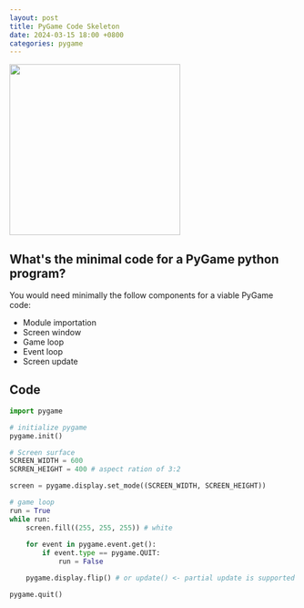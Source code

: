 ```yaml
---
layout: post
title: PyGame Code Skeleton
date: 2024-03-15 18:00 +0800
categories: pygame
---
```


<img src="https://www.pygame.org/docs/_static/pygame_logo.png" width=300/>

## What's the minimal code for a PyGame python program?

You would need minimally the follow components for a viable PyGame code:
    
*  Module importation
*  Screen window 
*  Game loop
*  Event loop
*  Screen update

## Code

```python
import pygame

# initialize pygame
pygame.init()

# Screen surface
SCREEN_WIDTH = 600
SCRREN_HEIGHT = 400 # aspect ration of 3:2

screen = pygame.display.set_mode((SCREEN_WIDTH, SCREEN_HEIGHT))

# game loop
run = True
while run:
    screen.fill((255, 255, 255)) # white
    
    for event in pygame.event.get():
        if event.type == pygame.QUIT:
            run = False

    pygame.display.flip() # or update() <- partial update is supported 

pygame.quit()

```